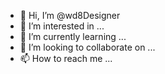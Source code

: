 - 👋 Hi, I’m @wd8Designer
- 👀 I’m interested in ...
- 🌱 I’m currently learning ...
- 💞️ I’m looking to collaborate on ...
- 📫 How to reach me ...

<!---
wd8Designer/wd8Designer is a ✨ special ✨ repository because its `README.md` (this file) appears on your GitHub profile.
You can click the Preview link to take a look at your changes.
--->
